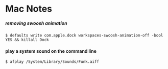 # Mac Notes

##### removing swoosh animation

	$ defaults write com.apple.dock workspaces-swoosh-animation-off -bool YES && killall Dock

#### play a system sound on the command line

	$ afplay /System/Library/Sounds/Funk.aiff